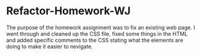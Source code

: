 # Refactor-Homework-WJ

The purpose of the homework assignment was to fix an existing web page. I went through and cleaned up the CSS file, fixed some things in the HTML and added
specific comments to the CSS stating what the elements are doing to make it easier to nevigate.

